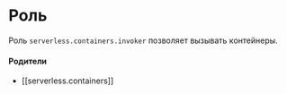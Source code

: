 # Роль

Роль `serverless.containers.invoker` позволяет вызывать контейнеры.


#### Родители

- [[serverless.containers]]
